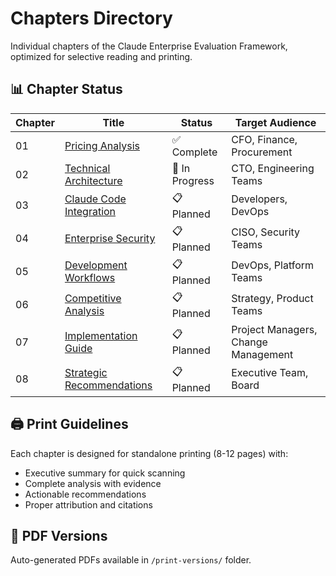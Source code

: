 # Chapters Directory

Individual chapters of the Claude Enterprise Evaluation Framework, optimized for selective reading and printing.

## 📊 Chapter Status

| Chapter | Title | Status | Target Audience |
|---------|-------|--------|-----------------|
| 01 | [Pricing Analysis](./01-pricing-analysis.md) | ✅ Complete | CFO, Finance, Procurement |
| 02 | [Technical Architecture](./02-technical-architecture.md) | 🔄 In Progress | CTO, Engineering Teams |
| 03 | [Claude Code Integration](./03-claude-code.md) | 📋 Planned | Developers, DevOps |
| 04 | [Enterprise Security](./04-enterprise-security.md) | 📋 Planned | CISO, Security Teams |
| 05 | [Development Workflows](./05-development-workflows.md) | 📋 Planned | DevOps, Platform Teams |
| 06 | [Competitive Analysis](./06-competitive-analysis.md) | 📋 Planned | Strategy, Product Teams |
| 07 | [Implementation Guide](./07-implementation-guide.md) | 📋 Planned | Project Managers, Change Management |
| 08 | [Strategic Recommendations](./08-conclusions.md) | 📋 Planned | Executive Team, Board |

## 🖨️ Print Guidelines

Each chapter is designed for standalone printing (8-12 pages) with:
- Executive summary for quick scanning
- Complete analysis with evidence
- Actionable recommendations
- Proper attribution and citations

## 📄 PDF Versions

Auto-generated PDFs available in `/print-versions/` folder.

